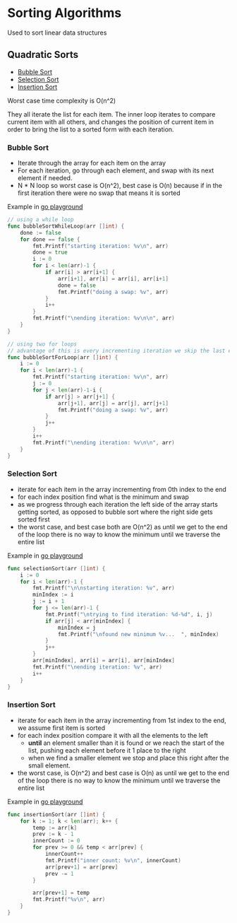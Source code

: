 # Sorting Algorithms
Used to sort linear data structures

## Quadratic Sorts
- [Bubble Sort](#bubble-sort)
- [Selection Sort](#selection-sort)
- [Insertion Sort](#insertion-sort)

Worst case time complexity is O(n^2)

They all iterate the list for each item.
The inner loop iterates to compare current item with all others, and changes the position of current item 
in order to bring the list to a sorted form with each iteration.

### Bubble Sort
- Iterate through the array for each item on the array
- For each iteration, go through each element, and swap with its next element if needed.
- N * N loop so worst case is O(n^2), best case is O(n) because if in the first iteration there were no swap that means it is sorted

Example in [go playground](https://go.dev/play/p/9uZs4MTrBoA)
```go
// using a while loop
func bubbleSortWhileLoop(arr []int) {
	done := false
	for done == false {
		fmt.Printf("starting iteration: %v\n", arr)
		done = true
		i := 0
		for i < len(arr)-1 {
			if arr[i] > arr[i+1] {
				arr[i+1], arr[i] = arr[i], arr[i+1]
				done = false
				fmt.Printf("doing a swap: %v", arr)
			}
			i++
		}
		fmt.Printf("\nending iteration: %v\n\n", arr)
	}
}

// using two for loops
// advantage of this is every incrementing iteration we skip the last element as we know it is already sorted
func bubbleSortForLoop(arr []int) {
	i := 0
	for i < len(arr)-1 {
		fmt.Printf("starting iteration: %v\n", arr)
		j := 0
		for j < len(arr)-1-i {
			if arr[j] > arr[j+1] {
				arr[j+1], arr[j] = arr[j], arr[j+1]
				fmt.Printf("doing a swap: %v", arr)
			}
			j++
		}
		i++
		fmt.Printf("\nending iteration: %v\n\n", arr)
	}
}
```

### Selection Sort

- iterate for each item in the array incrementing from 0th index to the end
- for each index position find what is the minimum and swap
- as we progress through each iteration the left side of the array starts getting sorted, as opposed to bubble sort where the right side gets sorted first
- the worst case, and best case both are O(n^2) as until we get to the end of the loop there is no way to know the minimum until we traverse the entire list

Example in [go playground](https://go.dev/play/p/l6kmiYM_Ag-)

```go
func selectionSort(arr []int) {
	i := 0
	for i < len(arr)-1 {
		fmt.Printf("\n\nstarting iteration: %v", arr)
		minIndex := i
		j := i + 1
		for j <= len(arr)-1 {
			fmt.Printf("\ntrying to find iteration: %d-%d", i, j)
			if arr[j] < arr[minIndex] {
				minIndex = j
				fmt.Printf("\nfound new minimum %v...  ", minIndex)
			}
			j++
		}
		arr[minIndex], arr[i] = arr[i], arr[minIndex]
		fmt.Printf("\nending iteration: %v", arr)
		i++
	}
}
```

### Insertion Sort

- iterate for each item in the array incrementing from 1st index to the end, we assume first item is sorted
- for each index position compare it with all the elements to the left
	- **until** an element smaller than it is found or we reach the start of the list, pushing each element before it 1 place to the right
	- when we find a smaller element we stop and place this right after the small element.
- the worst case, is O(n^2) and best case is O(n) as until we get to the end of the loop there is no way to know the minimum until we traverse the entire list

Example in [go playground](https://go.dev/play/p/iSB5rVxHwHO)

```go
func insertionSort(arr []int) {
	for k := 1; k < len(arr); k++ {
		temp := arr[k]
		prev := k - 1
		innerCount := 0
		for prev >= 0 && temp < arr[prev] {
			innerCount++
			fmt.Printf("inner count: %v\n", innerCount)
			arr[prev+1] = arr[prev]
			prev -= 1
		}

		arr[prev+1] = temp
		fmt.Printf("%v\n", arr)
	}
}
```
